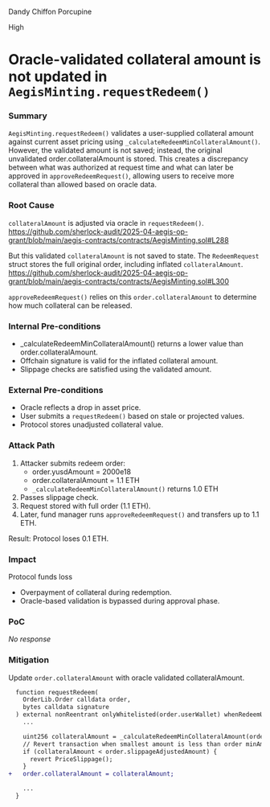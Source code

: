 Dandy Chiffon Porcupine

High

# Oracle-validated collateral amount is not updated in `AegisMinting.requestRedeem()`

### Summary

`AegisMinting.requestRedeem()` validates a user-supplied collateral amount against current asset pricing using `_calculateRedeemMinCollateralAmount()`. However, the validated amount is not saved; instead, the original unvalidated order.collateralAmount is stored. This creates a discrepancy between what was authorized at request time and what can later be approved in `approveRedeemRequest()`, allowing users to receive more collateral than allowed based on oracle data.

### Root Cause

`collateralAmount` is adjusted via oracle in `requestRedeem()`.
https://github.com/sherlock-audit/2025-04-aegis-op-grant/blob/main/aegis-contracts/contracts/AegisMinting.sol#L288

But this validated `collateralAmount` is not saved to state. The `RedeemRequest` struct stores the full original order, including inflated `collateralAmount`.
https://github.com/sherlock-audit/2025-04-aegis-op-grant/blob/main/aegis-contracts/contracts/AegisMinting.sol#L300

`approveRedeemRequest()` relies on this `order.collateralAmount` to determine how much collateral can be released.


### Internal Pre-conditions

* _calculateRedeemMinCollateralAmount() returns a lower value than order.collateralAmount.
* Offchain signature is valid for the inflated collateral amount.
* Slippage checks are satisfied using the validated amount.

### External Pre-conditions

* Oracle reflects a drop in asset price.
* User submits a `requestRedeem()` based on stale or projected values.
* Protocol stores unadjusted collateral value.

### Attack Path

1. Attacker submits redeem order:
   * order.yusdAmount = 2000e18
   * order.collateralAmount = 1.1 ETH
   * `_calculateRedeemMinCollateralAmount()` returns 1.0 ETH
2. Passes slippage check.
3. Request stored with full order (1.1 ETH).
4. Later, fund manager runs `approveRedeemRequest()` and transfers up to 1.1 ETH.

Result: Protocol loses 0.1 ETH.

### Impact

Protocol funds loss 
* Overpayment of collateral during redemption.
* Oracle-based validation is bypassed during approval phase.

### PoC

_No response_

### Mitigation

Update `order.collateralAmount` with oracle validated collateralAmount.
```diff
  function requestRedeem(
    OrderLib.Order calldata order,
    bytes calldata signature
  ) external nonReentrant onlyWhitelisted(order.userWallet) whenRedeemUnpaused onlySupportedAsset(order.collateralAsset) {
    ...

    uint256 collateralAmount = _calculateRedeemMinCollateralAmount(order.collateralAsset, order.collateralAmount, order.yusdAmount);
    // Revert transaction when smallest amount is less than order minAmount
    if (collateralAmount < order.slippageAdjustedAmount) {
      revert PriceSlippage();
    }
+   order.collateralAmount = collateralAmount;

    ...
  }
```
